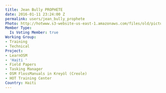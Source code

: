 ```yaml
---
title: Jean Bully PROPHETE
date: 2016-01-11 23:24:00 Z
permalink: users/jean_bully_prophete
Photo: http://hotwww.s3-website-us-east-1.amazonaws.com/files/old/pictures/picture-314-1452607634.jpg
Member Type:
  Is Voting Member: true
Working Group:
- Training
- Technical
Project:
- LearnOSM
- 'Haiti '
- Field Papers
- Tasking Manager
- OSM FlossManuals in Kreyòl (Creole)
- HOT Training Center
Country: Haiti
---
```


